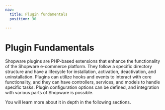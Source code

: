 ```yaml
---
nav:
  title: Plugin fundamentals
  position: 30

---
```


# Plugin Fundamentals

Shopware plugins are PHP-based extensions that enhance the functionality of the Shopware e-commerce platform. They follow a specific directory structure and have a lifecycle for installation, activation, deactivation, and uninstallation. Plugins can utilize hooks and events to interact with core functionality, and they can have controllers, services, and models to handle specific tasks. Plugin configuration options can be defined, and integration with various parts of Shopware is possible.
		
You will learn more about it in depth in the following sections.
